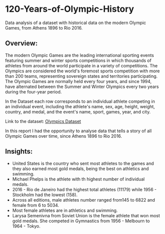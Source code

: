 # 120-Years-of-Olympic-History
Data analysis of a dataset with historical data on the modern Olympic Games, from Athens 1896 to Rio 2016.

## Overview:
The modern Olympic Games are the leading international sporting events featuring summer and winter sports competitions in which thousands of athletes from around the world participate in a variety of competitions. The Olympics are considered the world's foremost sports competition with more than 200 teams, representing sovereign states and territories participating. The Olympic Games are normally held every four years, and since 1994, have alternated between the Summer and Winter Olympics every two years during the four-year period.

In the Dataset each row corresponds to an individual athlete competing in an individual event, including the athlete's name, sex, age, height, weight, country, and medal, and the event's name, sport, games, year, and city.

Link to the dataset: [Olympics Dataset](https://app.mavenanalytics.io/datasets?search=olympic)

In this report I had the opportunity to analyse data that tells a story of all Olympic Games over time, since Athens 1896 to Rio 2016.

## Insights:
- United States is the country who sent most athletes to the games and they also earned most gold medals, being the best on athletics and swimming.
- Michael Phelps is the athlete with th highest number of individual medals.
- 2016 - Rio de Janeiro had the highest total athletes (11179) while 1956 - Stockholm had the lowest (158).
- Across all editions, male athletes number ranged from145 to 6822 and female from 6 to 5034.
- Most female athletes are in athletics and swimming.
- Larysa Semenivna from Soviet Union is the female athlete that won most gold medals. She competed in Gymnastics from 1956 - Melbourn to 1964 - Tokyo.
